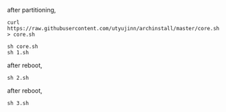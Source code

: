 after partitioning,
```
curl https://raw.githubusercontent.com/utyujinn/archinstall/master/core.sh > core.sh
```

```
sh core.sh
sh 1.sh
```

after reboot,
```
sh 2.sh
```

after reboot,
```
sh 3.sh
```